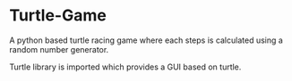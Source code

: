 # Turtle-Game
A python based turtle racing game where each steps is calculated using a random number generator. 

Turtle library is imported which provides a GUI based on turtle.

